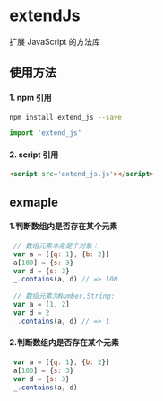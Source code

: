 # extendJs
扩展 JavaScript 的方法库
## 使用方法
#### 1. npm 引用
```bash
npm install extend_js --save
```
```javascript
import 'extend_js'
```
#### 2. script 引用
```html
<script src='extend_js.js'></script>
```

## exmaple
#### 1.判断数组内是否存在某个元素
```javascript
 // 数组元素本身是个对象：
 var a = [{q: 1}, {b: 2}]
 a[100] = {s: 3}
 var d = {s: 3}
 _.contains(a, d) // => 100
 
 // 数组元素为Number,String:
 var a = [1, 2]
 var d = 2
 _.contains(a, d) // => 1
```
#### 2.判断数组内是否存在某个元素
```javascript
 var a = [{q: 1}, {b: 2}]
 a[100] = {s: 3}
 var d = {s: 3}
 _.contains(a, d)
```
